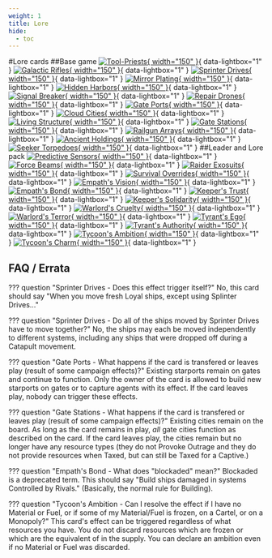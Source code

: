 ```yaml
---
weight: 1
title: Lore
hide:
  - toc
---
```

#Lore cards
##Base game
[![Tool-Priests](1/b/piece_0_0.jpg){ width="150" }](1/b/piece_0_0.jpg){ data-lightbox="1" } 
[![Galactic Rifles](1/b/piece_0_1.jpg){ width="150" }](1/b/piece_0_1.jpg){ data-lightbox="1" } 
[![Sprinter Drives](1/b/piece_0_2.jpg){ width="150" }](1/b/piece_0_2.jpg){ data-lightbox="1" } 
[![Mirror Plating](1/b/piece_0_3.jpg){ width="150" }](1/b/piece_0_3.jpg){ data-lightbox="1" } 
[![Hidden Harbors](1/b/piece_0_4.jpg){ width="150" }](1/b/piece_0_4.jpg){ data-lightbox="1" } 
[![Signal Breaker](1/b/piece_0_5.jpg){ width="150" }](1/b/piece_0_5.jpg){ data-lightbox="1" } 
[![Repair Drones](1/b/piece_0_6.jpg){ width="150" }](1/b/piece_0_6.jpg){ data-lightbox="1" } 
[![Gate Ports](1/b/piece_1_0.jpg){ width="150" }](1/b/piece_1_0.jpg){ data-lightbox="1" } 
[![Cloud Cities](1/b/piece_1_1.jpg){ width="150" }](1/b/piece_1_1.jpg){ data-lightbox="1" } 
[![Living Structure](1/b/piece_1_2.jpg){ width="150" }](1/b/piece_1_2.jpg){ data-lightbox="1" } 
[![Gate Stations](1/b/piece_1_3.jpg){ width="150" }](1/b/piece_1_3.jpg){ data-lightbox="1" } 
[![Railgun Arrays](1/b/piece_1_4.jpg){ width="150" }](1/b/piece_1_4.jpg){ data-lightbox="1" } 
[![Ancient Holdings](1/b/piece_1_5.jpg){ width="150" }](1/b/piece_1_5.jpg){ data-lightbox="1" } 
[![Seeker Torpedoes](1/b/piece_1_6.jpg){ width="150" }](1/b/piece_1_6.jpg){ data-lightbox="1" } 
##Leader and Lore pack
[![Predictive Sensors](1/x/piece_0_0.jpg){ width="150" }](1/x/piece_0_0.jpg){ data-lightbox="1" } 
[![Force Beams](1/x/piece_0_1.jpg){ width="150" }](1/x/piece_0_1.jpg){ data-lightbox="1" } 
[![Raider Exosuits](1/x/piece_0_2.jpg){ width="150" }](1/x/piece_0_2.jpg){ data-lightbox="1" } 
[![Survival Overrides](1/x/piece_0_3.jpg){ width="150" }](1/x/piece_0_3.jpg){ data-lightbox="1" } 
[![Empath's Vision](1/x/piece_0_4.jpg){ width="150" }](1/x/piece_0_4.jpg){ data-lightbox="1" } 
[![Empath's Bond](1/x/piece_0_5.jpg){ width="150" }](1/x/piece_0_5.jpg){ data-lightbox="1" } 
[![Keeper's Trust](1/x/piece_0_6.jpg){ width="150" }](1/x/piece_0_6.jpg){ data-lightbox="1" } 
[![Keeper's Solidarity](1/x/piece_1_0.jpg){ width="150" }](1/x/piece_1_0.jpg){ data-lightbox="1" } 
[![Warlord's Cruelty](1/x/piece_1_1.jpg){ width="150" }](1/x/piece_1_1.jpg){ data-lightbox="1" } 
[![Warlord's Terror](1/x/piece_1_2.jpg){ width="150" }](1/x/piece_1_2.jpg){ data-lightbox="1" } 
[![Tyrant's Ego](1/x/piece_1_3.jpg){ width="150" }](1/x/piece_1_3.jpg){ data-lightbox="1" } 
[![Tyrant's Authority](1/x/piece_1_4.jpg){ width="150" }](1/x/piece_1_4.jpg){ data-lightbox="1" } 
[![Tycoon's Ambition](1/x/piece_1_5.jpg){ width="150" }](1/x/piece_1_5.jpg){ data-lightbox="1" } 
[![Tycoon's Charm](1/x/piece_1_6.jpg){ width="150" }](1/x/piece_1_6.jpg){ data-lightbox="1" } 

## FAQ / Errata

??? question "Sprinter Drives - Does this effect trigger itself?"
    No, this card should say "When you move fresh Loyal ships, except using Splinter Drives..."

??? question "Sprinter Drives - Do all of the ships moved by Sprinter Drives have to move together?"
    No, the ships may each be moved independently to different systems, including any ships that were dropped off during a Catapult movement.

??? question "Gate Ports - What happens if the card is transfered or leaves play (result of some campaign effects)?"
    Existing starports remain on gates and continue to function. Only the owner of the card is allowed to build new starports on gates or to capture agents with its effect. If the card leaves play, nobody can trigger these effects.

??? question "Gate Stations - What happens if the card is transfered or leaves play (result of some campaign effects)?"
    Existing cities remain on the board. As long as the card remains in play, *all* gate cities function as described on the card. If the card leaves play, the cities remain but no longer have any resource types (they do not Provoke Outrage and they do not provide resources when Taxed, but can still be Taxed for a Captive.)

??? question "Empath's Bond - What does "blockaded" mean?"
    Blockaded is a deprecated term. This should say "Build ships damaged in systems Controlled by Rivals." (Basically, the normal rule for Building).

??? question "Tycoon's Ambition - Can I resolve the effect if I have no Material or Fuel, or if some of my Material/Fuel is frozen, on a Cartel, or on a Monopoly?"
    This card's effect can be triggered regardless of what resources you have. You do not discard resources which are frozen or which are the equivalent of in the supply. You can declare an ambition even if no Material or Fuel was discarded. 